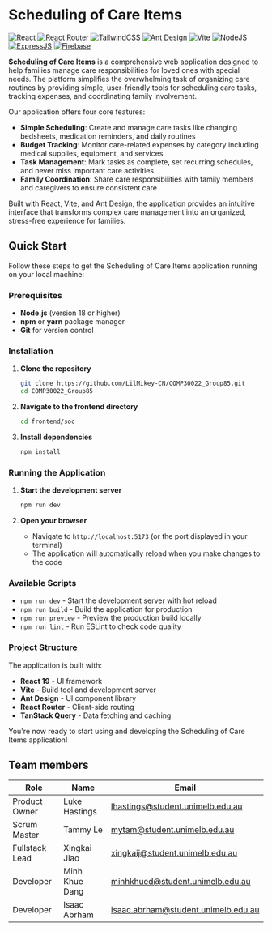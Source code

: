 # Scheduling of Care Items
[![React](https://img.shields.io/badge/React-20232A?style=flat-square&logo=react&logoColor=61DAFB)](https://reactjs.org)
[![React Router](https://img.shields.io/badge/React_Router-CA4245?style=flat-square&logo=react-router&logoColor=white)](https://reactrouter.com/)
[![TailwindCSS](https://img.shields.io/badge/Tailwind_CSS-38B2AC?style=flat-square&logo=tailwind-css&logoColor=white)](https://tailwindcss.com/)
[![Ant Design](https://img.shields.io/badge/Ant_Design-0170FE?style=flat-square&logo=ant-design&logoColor=white)](https://ant.design/) 
[![Vite](https://img.shields.io/badge/Vite-646CFF?style=flat-square&logo=vite&logoColor=white)](https://vitejs.dev/)
[![NodeJS](https://img.shields.io/badge/Node%20js-339933?style=flat-square&logo=nodedotjs&logoColor=white)](https://nodejs.org/)
[![ExpressJS](https://img.shields.io/badge/Express%20js-000000?style=flat-square&logo=express&logoColor=white)](https://expressjs.com/)
[![Firebase](https://img.shields.io/badge/firebase-ffca28?style=flat-square&logo=firebase&logoColor=black)](https://firebase.google.com/)

**Scheduling of Care Items** is a comprehensive web application designed to help families manage care responsibilities for loved ones with special needs. The platform simplifies the overwhelming task of organizing care routines by providing simple, user-friendly tools for scheduling care tasks, tracking expenses, and coordinating family involvement.

Our application offers four core features:
- **Simple Scheduling**: Create and manage care tasks like changing bedsheets, medication reminders, and daily routines
- **Budget Tracking**: Monitor care-related expenses by category including medical supplies, equipment, and services
- **Task Management**: Mark tasks as complete, set recurring schedules, and never miss important care activities
- **Family Coordination**: Share care responsibilities with family members and caregivers to ensure consistent care

Built with React, Vite, and Ant Design, the application provides an intuitive interface that transforms complex care management into an organized, stress-free experience for families.

## Quick Start

Follow these steps to get the Scheduling of Care Items application running on your local machine:

### Prerequisites
- **Node.js** (version 18 or higher)
- **npm** or **yarn** package manager
- **Git** for version control

### Installation

1. **Clone the repository**
   ```bash
   git clone https://github.com/LilMikey-CN/COMP30022_Group85.git
   cd COMP30022_Group85
   ```

2. **Navigate to the frontend directory**
   ```bash
   cd frontend/soc
   ```

3. **Install dependencies**
   ```bash
   npm install
   ```

### Running the Application

1. **Start the development server**
   ```bash
   npm run dev
   ```

2. **Open your browser**
   - Navigate to `http://localhost:5173` (or the port displayed in your terminal)
   - The application will automatically reload when you make changes to the code

### Available Scripts

- `npm run dev` - Start the development server with hot reload
- `npm run build` - Build the application for production
- `npm run preview` - Preview the production build locally
- `npm run lint` - Run ESLint to check code quality

### Project Structure

The application is built with:
- **React 19** - UI framework
- **Vite** - Build tool and development server
- **Ant Design** - UI component library
- **React Router** - Client-side routing
- **TanStack Query** - Data fetching and caching

You're now ready to start using and developing the Scheduling of Care Items application!

## Team members
|Role| Name | Email |
|---|---|---|
|Product Owner| Luke Hastings |lhastings@student.unimelb.edu.au|
|Scrum Master| Tammy Le | mytam@student.unimelb.edu.au |
|Fullstack Lead| Xingkai Jiao|	xingkaij@student.unimelb.edu.au|
|Developer| Minh Khue Dang |minhkhued@student.unimelb.edu.au|
|Developer| Isaac Abrham |isaac.abrham@student.unimelb.edu.au|
